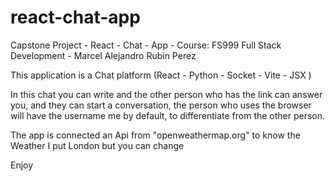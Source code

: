 # react-chat-app

Capstone Project - React - Chat - App - Course: FS999 Full Stack Development - Marcel Alejandro Rubin Perez

This application is a Chat platform (React - Python - Socket - Vite - JSX ) 

In this chat you can write and the other person who has the link can answer you, and they can start a conversation,
the person who uses the browser will have the username me by default, to differentiate from the other person.

The app is connected an Api from "openweathermap.org" to know the Weather I put London but you can change

Enjoy
